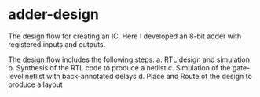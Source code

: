 # adder-design

The design flow for creating an IC. Here I developed an 8-bit adder with registered inputs and outputs.

The design flow includes the following steps:
	a. RTL design and simulation
	b. Synthesis of the RTL code to produce a netlist
	c. Simulation of the gate-level netlist with back-annotated delays
	d. Place and Route of the design to produce a layout


